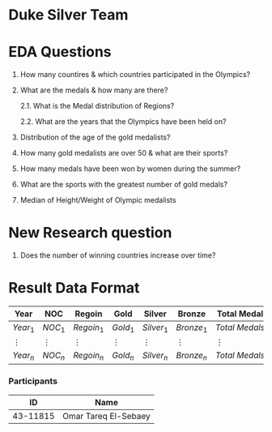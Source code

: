 # Duke Silver Team

# EDA Questions

1. How many countires & which countries participated in the Olympics?
2. What are the medals & how many are there?

   2.1. What is the Medal distribution of Regions?

   2.2. What are the years that the Olympics have been held on?

3. Distribution of the age of the gold medalists?
4. How many gold medalists are over 50 & what are their sports?
5. How many medals have been won by women during the summer?
6. What are the sports with the greatest number of gold medals?
7. Median of Height/Weight of Olympic medalists

# New Research question

1. Does the number of winning countries increase over time?

# Result Data Format

| Year     | NOC      | Regoin     | Gold     | Silver     | Bronze     | Total Medals       |
| -------- | -------- | ---------- | -------- | ---------- | ---------- | ------------------ |
| $Year_1$ | $NOC_1$  | $Regoin_1$ | $Gold_1$ | $Silver_1$ | $Bronze_1$ | $Total \ Medals_1$ |
| $\vdots$ | $\vdots$ | $\vdots$   | $\vdots$ | $\vdots$   | $\vdots$   | $\vdots$           |
| $Year_n$ | $NOC_n$  | $Regoin_n$ | $Gold_n$ | $Silver_n$ | $Bronze_n$ | $Total \ Medals_n$ |

### Participants

| ID       | Name                 |
| -------- | -------------------- |
| 43-11815 | Omar Tareq El-Sebaey |

